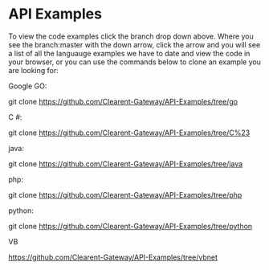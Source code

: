 # API Examples

To view the code examples click the branch drop down above.  Where you see the branch:master with the down arrow, click the arrow and you will see a list of all the languauge examples we have to date and view the code in your browser, or you can use the commands below to clone an example you are looking for:

Google GO: 

git clone  https://github.com/Clearent-Gateway/API-Examples/tree/go

C #: 

git clone https://github.com/Clearent-Gateway/API-Examples/tree/C%23


java:

git clone  https://github.com/Clearent-Gateway/API-Examples/tree/java

php:

git clone  https://github.com/Clearent-Gateway/API-Examples/tree/php


python:

git clone https://github.com/Clearent-Gateway/API-Examples/tree/python

VB

https://github.com/Clearent-Gateway/API-Examples/tree/vbnet
